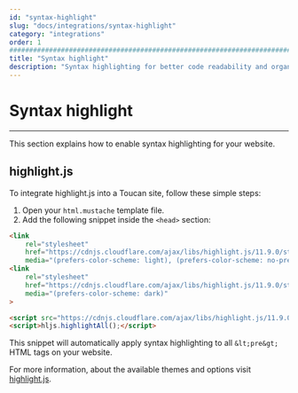 ```yaml
---
id: "syntax-highlight"
slug: "docs/integrations/syntax-highlight"
category: "integrations"
order: 1
################################################################################
title: "Syntax highlight"
description: "Syntax highlighting for better code readability and organization"
---
```


# Syntax highlight
---

This section explains how to enable syntax highlighting for your website.

## highlight.js

To integrate highlight.js into a Toucan site, follow these simple steps:

1. Open your `html.mustache` template file.
2. Add the following snippet inside the `<head>` section:

```html
<link
    rel="stylesheet"
    href="https://cdnjs.cloudflare.com/ajax/libs/highlight.js/11.9.0/styles/github.min.css"
    media="(prefers-color-scheme: light), (prefers-color-scheme: no-preference)">
<link
    rel="stylesheet"
    href="https://cdnjs.cloudflare.com/ajax/libs/highlight.js/11.9.0/styles/github-dark.min.css"
    media="(prefers-color-scheme: dark)"
>

<script src="https://cdnjs.cloudflare.com/ajax/libs/highlight.js/11.9.0/highlight.min.js"></script>
<script>hljs.highlightAll();</script>
```

This snippet will automatically apply syntax highlighting to all `&lt;pre&gt;` HTML tags on your website.

For more information, about the available themes and options visit [highlight.js](https://highlightjs.org/).
